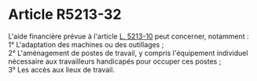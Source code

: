 # Article R5213-32

  
L'aide financière prévue à l'article [L. 5213-10][1] peut concerner, notamment :   
1° L'adaptation des machines ou des outillages ;   
2° L'aménagement de postes de travail, y compris l'équipement individuel nécessaire aux travailleurs handicapés pour occuper ces postes ;   
3° Les accès aux lieux de travail.

 [1]: /affichCodeArticle.do?cidTexte=LEGITEXT000006072050&idArticle=LEGIARTI000006903709&dateTexte=&categorieLien=cid
